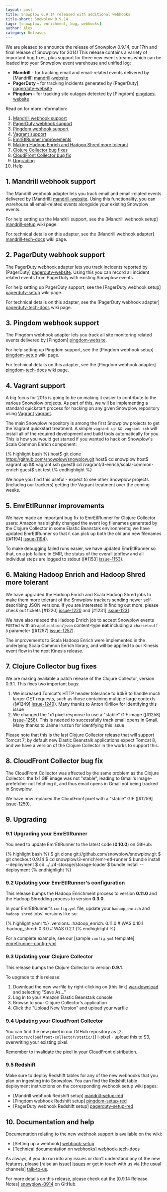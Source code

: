 ```yaml
---
layout: post
title: Snowplow 0.9.14 released with additional webhooks
title-short: Snowplow 0.9.14
tags: [snowplow, enrichment, bug, webhooks]
author: Alex
category: Releases
---
```


We are pleased to announce the release of Snowplow 0.9.14, our 17th and final release of Snowplow for 2014! This release contains a variety of important bug fixes, plus support for three new event streams which can be loaded into your Snowplow event warehouse and unified log:

- **Mandrill** - for tracking email and email-related events delivered by [Mandrill] [mandrill-website]
- **PagerDuty** - for tracking incidents generated by [PagerDuty] [pagerduty-website]
- **Pingdom** - for tracking site outages detected by [Pingdom] [pingdom-website]

Read on for more information:

1. [Mandrill webhook support](/blog/2014/12/31/snowplow-0.9.14-released-with-additional-webhooks/#mandrill)
2. [PagerDuty webhook support](/blog/2014/12/31/snowplow-0.9.14-released-with-additional-webhooks/#pagerduty)
3. [Pingdom webhook support](/blog/2014/12/31/snowplow-0.9.14-released-with-additional-webhooks/#pingdom)
4. [Vagrant support](/blog/2014/12/31/snowplow-0.9.14-released-with-additional-webhooks/#vagrant)
5. [EmrEtlRunner improvements](/blog/2014/12/31/snowplow-0.9.14-released-with-additional-webhooks/#emr-etl-runner)
6. [Making Hadoop Enrich and Hadoop Shred more tolerant](/blog/2014/12/31/snowplow-0.9.14-released-with-additional-webhooks/#hadoop-jobs)
7. [Clojure Collector bug fixes](/blog/2014/12/31/snowplow-0.9.14-released-with-additional-webhooks/#clojure)
8. [CloudFront Collector bug fix](/blog/2014/12/31/snowplow-0.9.14-released-with-additional-webhooks/#cloudfront)
9. [Upgrading](/blog/2014/12/31/snowplow-0.9.14-released-with-additional-webhooks/#upgrading)
10. [Help](/blog/2014/12/31/snowplow-0.9.14-released-with-additional-webhooks/#help)

<!--more-->

<h2><a name="mandrill">1. Mandrill webhook support</a></h2>

The Mandrill webhook adapter lets you track email and email-related events delivered by [Mandrill] [mandrill-website]. Using this functionality, you can warehouse all email-related events alongside your existing Snowplow events.

For help setting up the Mandrill support, see the [Mandrill webhook setup] [mandrill-setup] wiki page.

For technical details on this adapter, see the [Mandrill webhook adapter] [mandrill-tech-docs] wiki page.

<h2><a name="pagerduty">2. PagerDuty webhook support</a></h2>

The PagerDuty webhook adapter lets you track incidents reported by [PagerDuty] [pagerduty-website]. Using this you can record all incident related events from PagerDuty with existing Snowplow events.

For help setting up PagerDuty support, see the [PagerDuty webhook setup] [pagerduty-setup] wiki page.

For technical details on this adapter, see the [PagerDuty webhook adapter] [pagerduty-tech-docs] wiki page.

<h2><a name="pingdom">3. Pingdom webhook support</a></h2>

The Pingdom webhook adapter lets you track all site monitoring related events delivered by [Pingdom] [pingdom-website].

For help setting up Pingdom support, see the [Pingdom webhook setup] [pingdom-setup] wiki page.

For technical details on this adapter, see the [Pingdom webhook adapter] [pingdom-tech-docs] wiki page.

<h2><a name="help">4. Vagrant support</a></h2>

A big focus for 2015 is going to be on making it easier to contribute to the various Snowplow projects. As part of this, we will be implementing a standard quickstart process for hacking on any given Snowplow repository using [Vagrant] [vagrant].

The main Snowplow repository is among the first Snowplow projects to get the Vagrant quickstart treatment. A simple `vagrant up && vagrant ssh` will install all of the required development and build tools automatically for you. This is how you would get started if you wanted to hack on Snowplow's Scala Common Enrich component:

{% highlight bash %}
 host$ git clone https://github.com/snowplow/snowplow.git
 host$ cd snowplow
 host$ vagrant up && vagrant ssh
guest$ cd /vagrant/3-enrich/scala-common-enrich
guest$ sbt test
{% endhighlight %}

We hope you find this useful - expect to see other Snowplow projects (including our trackers) getting the Vagrant treatment over the coming weeks.

<h2><a name="emr-etl-runner">5. EmrEtlRunner improvements</a></h2>

We have made an important bug fix to EmrEtlRunner for Clojure Collector users: Amazon has slightly changed the event log filenames generated by the Clojure Collector in some Elastic Beanstalk environments; we have updated EmrEtlRunner so that it can pick up both the old and new filenames ([#1194] [issue-1194]).

To make debugging failed runs easier, we have updated EmrEtlRunner so that, on a job failure in EMR, the status of the overall jobflow and all individual steps are logged to stdout ([#1153] [issue-1153]).

<h2><a name="hadoop-jobs">6. Making Hadoop Enrich and Hadoop Shred more tolerant</a></h2>

We have upgraded the Hadoop Enrich and Scala Hadoop Shred jobs to make them more tolerant of the Snowplow trackers sending newer self-describing JSON versions. If you are interested in finding out more, please check out tickets [#1220] [issue-1220] and [#1231] [issue-1231].

We have also relaxed the Hadoop Enrich job to accept Snowplow events `POST`ed with an `application/json` content-type **not** including a `charset=utf-8` parameter ([#1257] [issue-1257]).

The improvements to Scala Hadoop Enrich were implemented in the underlying Scala Common Enrich library, and will be applied to our Kinesis event flow in the next Kinesis release.

<h2><a name="clojure">7. Clojure Collector bug fixes</a></h2>

We are making available a patch release of the Clojure Collector, version 0.9.1. This fixes two important bugs:

1. We increased Tomcat's HTTP header tolerance to 64kB to handle much larger GET requests, such as those containing multiple large contexts ([#1249] [issue-1249]). Many thanks to Anton Kirillov for identifying this issue
2. We changed the 1x1 pixel response to use a "stable" GIF image ([#1258] [issue-1258]). This is needed to successfully track email opens in Gmail. Many thanks to Jaime Irurzun for identifying this issue

Please note that this is the last Clojure Collector release that will support Tomcat 7; by default new Elastic Beanstalk applications expect Tomcat 8, and we have a version of the Clojure Collector in the works to support this.

<h2><a name="cloudfront">8. CloudFront Collector bug fix</a></h2>

The CloudFront Collector was affected by the same problem as the Clojure Collector: the 1x1 GIF image was not "stable", leading to Gmail's image-prefetcher not fetching it, and thus email opens in Gmail not being tracked in Snowplow.

We have now replaced the CloudFront pixel with a "stable" GIF ([#1259] [issue-1259]).

<h2><a name="upgrading">9. Upgrading</a></h2>

<div class="html">
<h3><a name="upgrading-emretlrunner">9.1 Upgrading your EmrEtlRunner</a></h3>
</div>

You need to update EmrEtlRunner to the latest code (**0.10.0**) on GitHub:

{% highlight bash %}
$ git clone git://github.com/snowplow/snowplow.git
$ git checkout 0.9.14
$ cd snowplow/3-enrich/emr-etl-runner
$ bundle install --deployment
$ cd ../../4-storage/storage-loader
$ bundle install --deployment
{% endhighlight %}

<div class="html">
<h3><a name="configuring-emretlrunner">9.2 Updating your EmrEtlRunner's configuration</a></h3>
</div>

This release bumps the Hadoop Enrichment process to version **0.11.0** and the Hadoop Shredding process to version **0.3.0**.

In your EmrEtlRunner's `config.yml` file, update your `hadoop_enrich` and `hadoop_shred` jobs' versions like so:

{% highlight yaml %}
  :versions:
    :hadoop_enrich: 0.11.0 # WAS 0.10.1
    :hadoop_shred: 0.3.0 # WAS 0.2.1
{% endhighlight %}

For a complete example, see our [sample `config.yml` template] [emretlrunner-config-yml].

<div class="html">
<h3><a name="upgrading-clojure">9.3 Updating your Clojure Collector</a></h3>
</div>

This release bumps the Clojure Collector to version **0.9.1**.

To upgrade to this release:

1. Download the new warfile by right-clicking on [this link] [war-download] and selecting "Save As..."
2. Log in to your Amazon Elastic Beanstalk console
3. Browse to your Clojure Collector's application
4. Click the "Upload New Version" and upload your warfile

<div class="html">
<h3><a name="upgrading-cloudfront">9.4 Updating your CloudFront Collector</a></h3>
</div>

You can find the new pixel in our GitHub repository as [`2-collectors/cloudfront-collector/static/i`] [i-pixel] - upload this to S3, overwriting your existing pixel.

Remember to invalidate the pixel in your CloudFront distribution.

<div class="html">
<h3><a name="upgrading-change-form">9.5 Redshift</a></h3>
</div>

Make sure to deploy Redshift tables for any of the new webhooks that you plan on ingesting into Snowplow. You can find the Redshift table deployment instructions on the corresponding webhook setup wiki pages:

* [Mandrill webhook Redshift setup] [mandrill-setup-red]
* [Pingdom webhook Redshift setup] [pingdom-setup-red]
* [PagerDuty webhook Redshift setup] [pagerduty-setup-red]

<h2><a name="help">10. Documentation and help</a></h2>

Documentation relating to the new webhook support is available on the wiki:

* [Setting up a webhook] [webhook-setup]
* [Technical documentation on webhooks] [webhook-tech-docs]

As always, if you do run into any issues or don't understand any of the new features, please [raise an issue] [issues] or get in touch with us via [the usual channels] [talk-to-us].

For more details on this release, please check out the [0.9.14 Release Notes] [snowplow-0914] on GitHub.

[pingdom-website]: https://www.pingdom.com/
[pagerduty-website]: http://www.pagerduty.com/
[mandrill-website]: https://mandrill.com/

[vagrant]: https://www.vagrantup.com

[webhook-setup]: https://github.com/snowplow/snowplow/wiki/Setting-up-a-Webhook
[webhook-tech-docs]: https://github.com/snowplow/snowplow/wiki/Snowplow-technical-documentation#1b-webhooks

[pingdom-setup]: https://github.com/snowplow/snowplow/wiki/Pingdom-webhook-setup
[pagerduty-setup]: https://github.com/snowplow/snowplow/wiki/Pagerduty-webhook-setup
[mandrill-setup]: https://github.com/snowplow/snowplow/wiki/Mandrill-webhook-setup

[pingdom-setup-red]: https://github.com/snowplow/snowplow/wiki/Pingdom-webhook-setup#setup-redshift
[pagerduty-setup-red]: https://github.com/snowplow/snowplow/wiki/Pagerduty-webhook-setup#setup-redshift
[mandrill-setup-red]: https://github.com/snowplow/snowplow/wiki/Mandrill-webhook-setup#setup-redshift

[pingdom-tech-docs]: https://github.com/snowplow/snowplow/wiki/Pingdom-webhook-adapter
[pagerduty-tech-docs]: https://github.com/snowplow/snowplow/wiki/Pagerduty-webhook-adapter
[mandrill-tech-docs]: https://github.com/snowplow/snowplow/wiki/Mandrill-webhook-adapter

[issue-1153]: https://github.com/snowplow/snowplow/issues/1153
[issue-1194]: https://github.com/snowplow/snowplow/issues/1194
[issue-1220]: https://github.com/snowplow/snowplow/issues/1220
[issue-1231]: https://github.com/snowplow/snowplow/issues/1231
[issue-1249]: https://github.com/snowplow/snowplow/issues/1249
[issue-1257]: https://github.com/snowplow/snowplow/issues/1257
[issue-1258]: https://github.com/snowplow/snowplow/issues/1258
[issue-1259]: https://github.com/snowplow/snowplow/issues/1259

[war-download]: http://s3-eu-west-1.amazonaws.com/snowplow-hosted-assets/2-collectors/clojure-collector/clojure-collector-0.9.1-standalone.war

[i-pixel]: https://github.com/snowplow/snowplow/raw/master/2-collectors/cloudfront-collector/static/i
[emretlrunner-config-yml]: https://github.com/snowplow/snowplow/blob/master/3-enrich/emr-etl-runner/config/config.yml.sample

[issues]: https://github.com/snowplow/snowplow/issues
[talk-to-us]: https://github.com/snowplow/snowplow/wiki/Talk-to-us
[snowplow-0914]: https://github.com/snowplow/snowplow/releases/0.9.14
